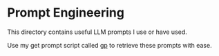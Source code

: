 # Prompt Engineering

This directory contains useful LLM prompts I use or have used.

Use my get prompt script called [gp](https://github.com/grantcarthew/scripts/blob/main/gp) to retrieve these prompts with ease.
